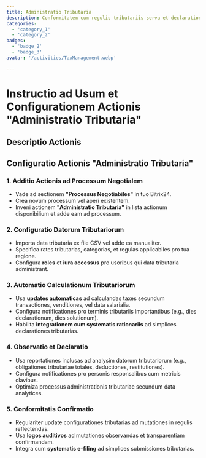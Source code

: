 ```yaml
---
title: Administratio Tributaria
description: Conformitatem cum regulis tributariis serva et declarationes simplifica.
categories: 
  - 'category_1'
  - 'category_2'
badges: 
  - 'badge_2'
  - 'badge_3'
avatar: '/activities/TaxManagement.webp'

---
```

# Instructio ad Usum et Configurationem Actionis "Administratio Tributaria"

## Descriptio Actionis

## **Configuratio Actionis "Administratio Tributaria"**

### 1. Additio Actionis ad Processum Negotialem
- Vade ad sectionem **"Processus Negotiabiles"** in tuo Bitrix24.
- Crea novum processum vel aperi existentem.
- Inveni actionem **"Administratio Tributaria"** in lista actionum disponibilium et adde eam ad processum.

### 2. Configuratio Datorum Tributariorum
- Importa data tributaria ex file CSV vel adde ea manualiter.
- Specifica rates tributarias, categorias, et regulas applicabiles pro tua regione.
- Configura **roles** et **iura accessus** pro usoribus qui data tributaria administrant.

### 3. Automatio Calculationum Tributariorum
- Usa **updates automaticas** ad calculandas taxes secundum transactiones, venditiones, vel data salarialia.
- Configura notificationes pro terminis tributariis importantibus (e.g., dies declarationum, dies solutionum).
- Habilita **integrationem cum systematis rationariis** ad simplices declarationes tributarias.

### 4. Observatio et Declaratio
- Usa reportationes inclusas ad analysim datorum tributariorum (e.g., obligationes tributariae totales, deductiones, restitutiones).
- Configura notificationes pro personis responsalibus cum metricis clavibus.
- Optimiza processus administrationis tributariae secundum data analytices.

### 5. Conformitatis Confirmatio
- Regulariter update configurationes tributarias ad mutationes in regulis reflectendas.
- Usa **logos auditivos** ad mutationes observandas et transparentiam confirmandam.
- Integra cum **systematis e-filing** ad simplices submissiones tributarias.